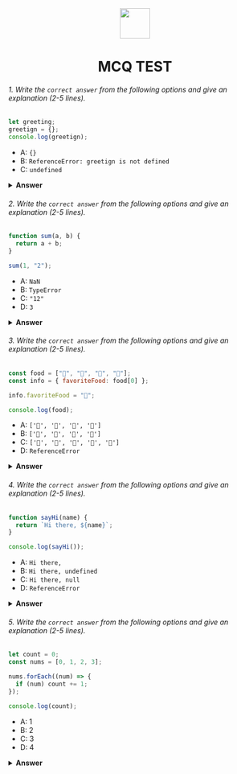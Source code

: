 <div align="center">
  <img height="60" src="https://edurev.gumlet.io/AllImages/original/ApplicationImages/CourseImages/944e5d47-8c55-4a89-91e5-22ab5f2798fc_CI.png">
  <h1>MCQ TEST</h1>
</div>

###### 1. Write the `correct answer` from the following options and give an explanation (2-5 lines).

```javascript
let greeting;
greetign = {};
console.log(greetign);
```

- A: `{}`
- B: `ReferenceError: greetign is not defined`
- C: `undefined`

<details><summary><b>Answer</b></summary>
<p>

#### Answer: ?

A: {}
<i>Write your explanation here</i>

The answer will be "A" because we have declared greetign and set its value to `{}` .So "A" will be the output.

</p>
</details>

###### 2. Write the `correct answer` from the following options and give an explanation (2-5 lines).

```javascript
function sum(a, b) {
  return a + b;
}

sum(1, "2");
```

- A: `NaN`
- B: `TypeError`
- C: `"12"`
- D: `3`

<details><summary><b>Answer</b></summary>
<p>

#### Answer: ?

C : "12"
<i>Write your explanation here</i>

The answer will be "12" because the argument of 'a' is a number but 'b' is a string,so it will be concatenated and return the output as "12".

</p>
</details>

###### 3. Write the `correct answer` from the following options and give an explanation (2-5 lines).

```javascript
const food = ["🍕", "🍫", "🥑", "🍔"];
const info = { favoriteFood: food[0] };

info.favoriteFood = "🍝";

console.log(food);
```

- A: `['🍕', '🍫', '🥑', '🍔']`
- B: `['🍝', '🍫', '🥑', '🍔']`
- C: `['🍝', '🍕', '🍫', '🥑', '🍔']`
- D: `ReferenceError`

<details><summary><b>Answer</b></summary>
<p>

#### Answer: ?

A : `['🍕', '🍫', '🥑', '🍔']`
<i>Write your explanation here</i>

Because we only changed the value of object property, it won't change the array.So it will remain the same as it was.

</p>
</details>

###### 4. Write the `correct answer` from the following options and give an explanation (2-5 lines).

```javascript
function sayHi(name) {
  return `Hi there, ${name}`;
}

console.log(sayHi());
```

- A: `Hi there,`
- B: `Hi there, undefined`
- C: `Hi there, null`
- D: `ReferenceError`

<details><summary><b>Answer</b></summary>
<p>

#### Answer: ?

B : `Hi there, undefined`
<i>Write your explanation here</i>
Because when we called the function we didn't give any arguments,without an argument it will give undefined.

</p>
</details>

###### 5. Write the `correct answer` from the following options and give an explanation (2-5 lines).

```javascript
let count = 0;
const nums = [0, 1, 2, 3];

nums.forEach((num) => {
  if (num) count += 1;
});

console.log(count);
```

- A: 1
- B: 2
- C: 3
- D: 4

<details><summary><b>Answer</b></summary>
<p>

#### Answer: ?

C : 3
<i>Write your explanation here</i>

As per the condition, if num = true the value of count will be incremented.At first the loop will take 0 and it will not increment it because 0 is not truthy.then it will take 1,as 1 is truthy it will increment the count to (0+1) = 1.Then it will take 2 which is also a truthy so the value of count will be (1+1) = 2.At last the last index of the array which is 3 which is also truthy so it will increment the value of count again (2+1) = 3.So the final output will be 3.

</p>
</details>
